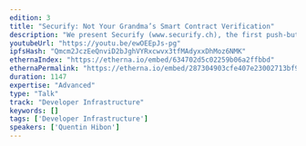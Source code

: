 ```yaml
---
edition: 3
title: "Securify: Not Your Grandma’s Smart Contract Verification"
description: "We present Securify (www.securify.ch), the first push-button security auditing tool for Ethereum smart contracts that is fully automated, easily extensible to new security vulnerabilities, and provides strong security guarantees. The core technical idea behind Securify is to soundly extract deep semantic information from the smart contract using automated abstract reasoning. This information is then used to ensure the absence of critical security vulnerabilities, such as reentrant calls, unprivileged storage accesses, and many others. Securify precisely analyzes real-world smart contracts within seconds, and handles any language that compiles to Ethereum bytecode."
youtubeUrl: "https://youtu.be/ewOEEpJs-pg"
ipfsHash: "Qmcm2JczEeQnviD2bJghVYRxcwvx3tfMAdyxxDhMoz6NMK"
ethernaIndex: "https://etherna.io/embed/634702d5c02259b06a2ffbbd"
ethernaPermalink: "https://etherna.io/embed/287304903cfe407e23002713bf9936710b8e7062d1cc0c03ed3ad4e867c0e3e2"
duration: 1147
expertise: "Advanced"
type: "Talk"
track: "Developer Infrastructure"
keywords: []
tags: ['Developer Infrastructure']
speakers: ['Quentin Hibon']
---
```

